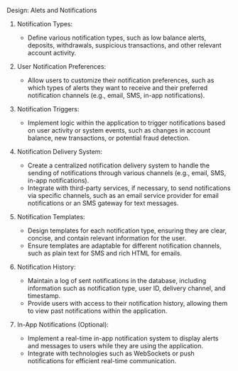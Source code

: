 Design: Alets and Notifications

1. Notification Types:
    - Define various notification types, such as low balance alerts, deposits, withdrawals, suspicious transactions, and other relevant account activity.

2. User Notification Preferences:
    - Allow users to customize their notification preferences, such as which types of alerts they want to receive and their preferred notification channels (e.g., email, SMS, in-app notifications).

3. Notification Triggers:
    - Implement logic within the application to trigger notifications based on user activity or system events, such as changes in account balance, new transactions, or potential fraud detection.

4. Notification Delivery System:
    - Create a centralized notification delivery system to handle the sending of notifications through various channels (e.g., email, SMS, in-app notifications).
    - Integrate with third-party services, if necessary, to send notifications via specific channels, such as an email service provider for email notifications or an SMS gateway for text messages.

5. Notification Templates:
    - Design templates for each notification type, ensuring they are clear, concise, and contain relevant information for the user.
    - Ensure templates are adaptable for different notification channels, such as plain text for SMS and rich HTML for emails.

6. Notification History:
    - Maintain a log of sent notifications in the database, including information such as notification type, user ID, delivery channel, and timestamp.
    - Provide users with access to their notification history, allowing them to view past notifications within the application.

7. In-App Notifications (Optional):
    - Implement a real-time in-app notification system to display alerts and messages to users while they are using the application.
    - Integrate with technologies such as WebSockets or push notifications for efficient real-time communication.

